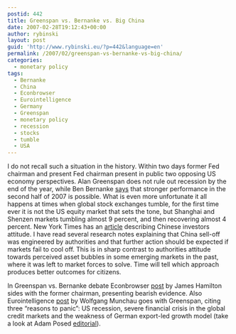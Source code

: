 ```yaml
---
postid: 442
title: Greenspan vs. Bernanke vs. Big China
date: 2007-02-28T19:12:43+00:00
author: rybinski
layout: post
guid: 'http://www.rybinski.eu/?p=442&language=en'
permalink: /2007/02/greenspan-vs-bernanke-vs-big-china/
categories:
  - monetary policy
tags:
  - Bernanke
  - China
  - Econbrowser
  - Eurointelligence
  - Germany
  - Greenspan
  - monetary policy
  - recession
  - stocks
  - tumble
  - USA
---
```

I do not recall such a situation in the history. Within two days former Fed chairman and present Fed chairman present in public two opposing US economy perspectives. Alan Greenspan does not rule out recession by the end of the year, while Ben Bernanke [says](http://bloomberg.com/apps/news?pid=20601087&sid=adpc8xKUTRWg&refer=home) that stronger performance in the second half of 2007 is possible. What is even more unfortunate it all happens at times when global stock exchanges tumble, for the first time ever it is not the US equity market that sets the tone, but Shanghai and Shenzen markets tumbling almost 9 percent, and then recovering almost 4 percent. New York Times has an [article](http://www.nytimes.com/2007/02/28/business/worldbusiness/28cnd-china.html?ex=1330318800&amp;amp;en=5570f4a6c60b36c6&amp;amp;ei=5088&amp;amp;partner=rssnyt&amp;amp;emc=rss) describing Chinese investors attitude. I have read several research notes explaining that China sell-off was engineered by authorities and that further action should be expected if markets fail to cool off. This is in sharp contrast to authorities attitude towards perceived asset bubbles in some emerging markets in the past, where it was left to market forces to solve. Time will tell which approach produces better outcomes for citizens.

In Greenspan vs. Bernanke debate Econbrowser [post](http://www.econbrowser.com/archives/2007/02/recession_watch.html) by James Hamilton sides with the former chairman, presenting bearish evidence. Also Eurointelligence [post](http://www.eurointelligence.com/Without-Byline-Single-View.962+M53a5503e014.0.html) by Wolfgang Munchau goes with Greenspan, citing three “reasons to panic”: US recession, severe financial crisis in the global credit markets and the weakness of German export-led growth model (take a look at Adam Posed [editorial](http://www.iie.com/publications/opeds/oped.cfm?ResearchID=712)).
